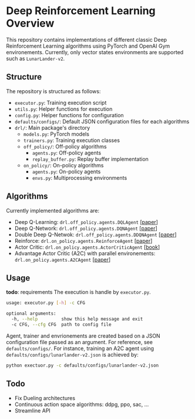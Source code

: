 # Deep Reinforcement Learning Overview

This repository contains implementations of different classic Deep Reinforcement Learning algorithms using PyTorch and OpenAI Gym environements. Currently, only vector states environments are supported such as `LunarLander-v2`.

## Structure
The repository is structured as follows:
- `executor.py`: Training execution script
- `utils.py`: Helper functions for execution
- `config.py`: Helper functions for configuration
- `defaults/configs/`: Default JSON configuration files for each algorithms
- `drl/`: Main package's directory
    - `models.py`: PyTorch models
    - `trainers.py`: Training execution classes
    - `off_policy/`: Off-policy algorithms
        - `agents.py`: Off-policy agents
        - `replay_buffer.py`: Replay buffer implementation
    - `on_policy/`: On-policy algorithms
        - `agents.py`: On-policy agents
        - `envs.py`: Multiprocessing environments

## Algorithms

Currently implemented algorithms are:
- Deep Q-Learning: `drl.off_policy.agents.DQLAgent` \[<a href='https://arxiv.org/pdf/1312.5602.pdf'>paper</a>\]
- Deep Q-Network: `drl.off_policy.agents.DQNAgent` \[<a href='https://web.stanford.edu/class/psych209/Readings/MnihEtAlHassibis15NatureControlDeepRL.pdf'>paper</a>\]
- Double Deep Q-Netwok: `drl.off_policy.agents.DDQNAgent` \[<a href='https://arxiv.org/pdf/1509.06461.pdf'>paper</a>\]
- Reinforce: `drl.on_policy.agents.ReinforceAgent` \[<a href='https://link.springer.com/content/pdf/10.1007%2FBF00992696.pdf'>paper</a>\]
- Actor Critic: `drl.on_policy.agents.ActorCriticAgent` \[<a href='http://www.incompleteideas.net/book/RLbook2020.pdf'>book</a>\]
- Advantage Actor Critic (A2C) with parallel environements: `drl.on_policy.agents.A2CAgent` \[<a href='https://arxiv.org/pdf/1602.01783v2.pdf'>paper</a>\]

## Usage

**todo**: requirements
The execution is handle by `executor.py`. 
```bash
usage: executor.py [-h] -c CFG

optional arguments:
  -h, --help         show this help message and exit
  -c CFG, --cfg CFG  path to config file
```
Agent, trainer and envrionements are created based on a JSON configuration file passed as an argument. For reference, see `defaults/configs/`. For instance, training an A2C agent using `defaults/configs/lunarlander-v2.json` is achieved by:
```bash
python exectuor.py -c defaults/configs/lunarlander-v2.json
```

## Todo

- Fix Dueling architectures
- Continuous action space algorithms: ddpg, ppo, sac, ...
- Streamline API

